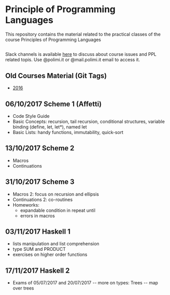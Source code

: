# Principle of Programming Languages

This repository contains the material related to the practical classes of the course Principles of Programming Languages

##

Slack channels is available [here](https://ppl-course.slack.com) to discuss about course issues and PPL related topis. Use @polimi.it or @mail.polimi.it email to access it.


## Old Courses Material (Git Tags)

-  [2016](https://github.com/riccardotommasini/plp/releases/tag/2016) 

## 06/10/2017 Scheme 1 (Affetti)
- Code Style Guide
- Basic Concepts: recursion, tail recursion, conditional structures, variable binding (define, let, let*), named let
- Basic Lists: handy functions, immutability, quick-sort


## 13/10/2017 Scheme 2
- Macros
- Continuations


## 31/10/2017 Scheme 3
- Macros 2: focus on recursion and ellipsis
- Continuations 2: co-routines
- Homeworks:
    - expandable condition in repeat until
    - errors in macros

## 03/11/2017 Haskell 1
- lists manipulation and list comprehension
- type SUM and PRODUCT
- exercises on higher order functions
 
## 17/11/2017 Haskell 2
- Exams of 05/07/2017 and 20/07/2017
    -- more on types: Trees
    -- map over trees


